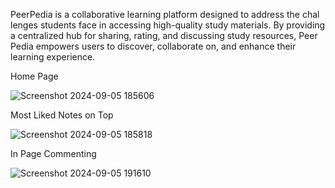  PeerPedia is a collaborative learning platform designed to address the chal
lenges students face in accessing high-quality study materials. By providing
 a centralized hub for sharing, rating, and discussing study resources, Peer
Pedia empowers users to discover, collaborate on, and enhance their learning
 experience.

Home Page

![Screenshot 2024-09-05 185606](https://github.com/user-attachments/assets/5837e4e5-bd7e-4a3e-b867-86300ad17943)

Most Liked Notes on Top

![Screenshot 2024-09-05 185818](https://github.com/user-attachments/assets/7bfb328a-4b2c-457b-9edc-58299c887135)

In Page Commenting

![Screenshot 2024-09-05 191610](https://github.com/user-attachments/assets/a288e289-6631-405a-9cdc-79117ed66c01)
